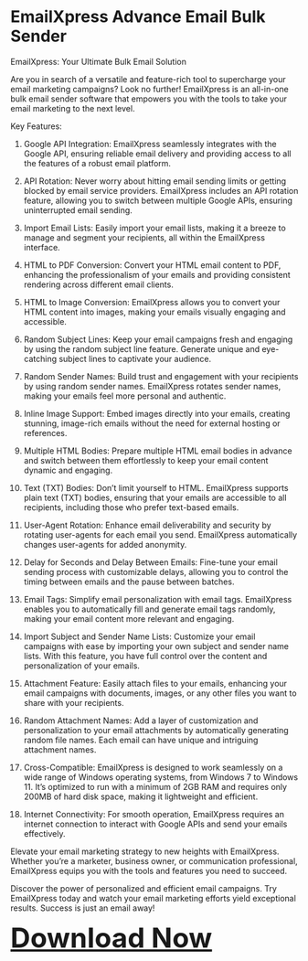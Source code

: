 # EmailXpress Advance Email Bulk Sender
EmailXpress: Your Ultimate Bulk Email Solution

Are you in search of a versatile and feature-rich tool to supercharge your email marketing campaigns? Look no further! EmailXpress is an all-in-one bulk email sender software that empowers you with the tools to take your email marketing to the next level.

Key Features:

1. Google API Integration: EmailXpress seamlessly integrates with the Google API, ensuring reliable email delivery and providing access to all the features of a robust email platform.

2. API Rotation: Never worry about hitting email sending limits or getting blocked by email service providers. EmailXpress includes an API rotation feature, allowing you to switch between multiple Google APIs, ensuring uninterrupted email sending.

3. Import Email Lists: Easily import your email lists, making it a breeze to manage and segment your recipients, all within the EmailXpress interface.

4. HTML to PDF Conversion: Convert your HTML email content to PDF, enhancing the professionalism of your emails and providing consistent rendering across different email clients.

5. HTML to Image Conversion: EmailXpress allows you to convert your HTML content into images, making your emails visually engaging and accessible.

6. Random Subject Lines: Keep your email campaigns fresh and engaging by using the random subject line feature. Generate unique and eye-catching subject lines to captivate your audience.

7. Random Sender Names: Build trust and engagement with your recipients by using random sender names. EmailXpress rotates sender names, making your emails feel more personal and authentic.

8. Inline Image Support: Embed images directly into your emails, creating stunning, image-rich emails without the need for external hosting or references.

9. Multiple HTML Bodies: Prepare multiple HTML email bodies in advance and switch between them effortlessly to keep your email content dynamic and engaging.

10. Text (TXT) Bodies: Don’t limit yourself to HTML. EmailXpress supports plain text (TXT) bodies, ensuring that your emails are accessible to all recipients, including those who prefer text-based emails.

11. User-Agent Rotation: Enhance email deliverability and security by rotating user-agents for each email you send. EmailXpress automatically changes user-agents for added anonymity.

12. Delay for Seconds and Delay Between Emails: Fine-tune your email sending process with customizable delays, allowing you to control the timing between emails and the pause between batches.

13. Email Tags: Simplify email personalization with email tags. EmailXpress enables you to automatically fill and generate email tags randomly, making your email content more relevant and engaging.

14. Import Subject and Sender Name Lists: Customize your email campaigns with ease by importing your own subject and sender name lists. With this feature, you have full control over the content and personalization of your emails.

15. Attachment Feature: Easily attach files to your emails, enhancing your email campaigns with documents, images, or any other files you want to share with your recipients.

16. Random Attachment Names: Add a layer of customization and personalization to your email attachments by automatically generating random file names. Each email can have unique and intriguing attachment names.

17. Cross-Compatible: EmailXpress is designed to work seamlessly on a wide range of Windows operating systems, from Windows 7 to Windows 11. It’s optimized to run with a minimum of 2GB RAM and requires only 200MB of hard disk space, making it lightweight and efficient.

18. Internet Connectivity: For smooth operation, EmailXpress requires an internet connection to interact with Google APIs and send your emails effectively.

Elevate your email marketing strategy to new heights with EmailXpress. Whether you’re a marketer, business owner, or communication professional, EmailXpress equips you with the tools and features you need to succeed.

Discover the power of personalized and efficient email campaigns. Try EmailXpress today and watch your email marketing efforts yield exceptional results. Success is just an email away!

**<font size="8">[Download Now](https://www.dedseec.com/product/emailxpress-advance-email-bulk-sender-software-free/)</font>**

